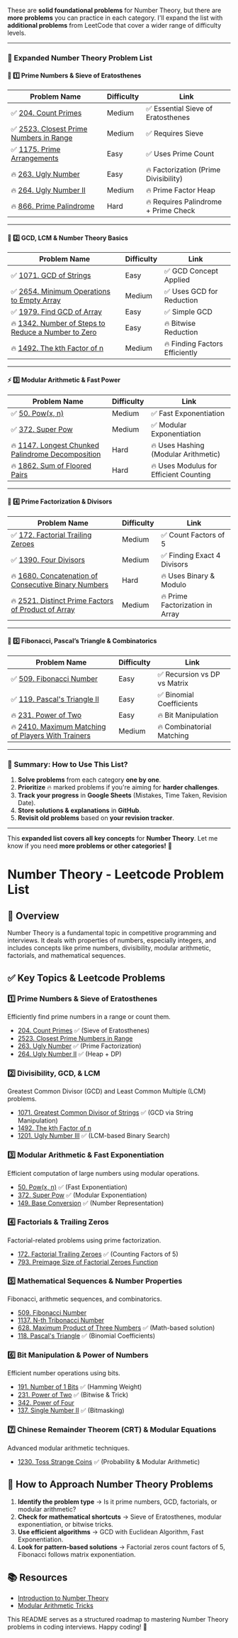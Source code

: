 These are **solid foundational problems** for Number Theory, but there are **more problems** you can practice in each category. I'll expand the list with **additional problems** from LeetCode that cover a wider range of difficulty levels.

---

### **📌 Expanded Number Theory Problem List**

#### **🔢 1️⃣ Prime Numbers & Sieve of Eratosthenes**

| **Problem Name**                                                                                         | **Difficulty** | **Link**                              |
| -------------------------------------------------------------------------------------------------------- | -------------- | ------------------------------------- |
| ✅ [204. Count Primes](https://leetcode.com/problems/count-primes/)                                      | Medium         | ✅ Essential Sieve of Eratosthenes    |
| ✅ [2523. Closest Prime Numbers in Range](https://leetcode.com/problems/closest-prime-numbers-in-range/) | Medium         | ✅ Requires Sieve                     |
| ✅ [1175. Prime Arrangements](https://leetcode.com/problems/prime-arrangements/)                         | Easy           | ✅ Uses Prime Count                   |
| 🔥 [263. Ugly Number](https://leetcode.com/problems/ugly-number/)                                        | Easy           | 🔥 Factorization (Prime Divisibility) |
| 🔥 [264. Ugly Number II](https://leetcode.com/problems/ugly-number-ii/)                                  | Medium         | 🔥 Prime Factor Heap                  |
| 🔥 [866. Prime Palindrome](https://leetcode.com/problems/prime-palindrome/)                              | Hard           | 🔥 Requires Palindrome + Prime Check  |

---

#### **🤝 2️⃣ GCD, LCM & Number Theory Basics**

| **Problem Name**                                                                                                                 | **Difficulty** | **Link**                       |
| -------------------------------------------------------------------------------------------------------------------------------- | -------------- | ------------------------------ |
| ✅ [1071. GCD of Strings](https://leetcode.com/problems/greatest-common-divisor-of-strings/)                                     | Easy           | ✅ GCD Concept Applied         |
| ✅ [2654. Minimum Operations to Empty Array](https://leetcode.com/problems/minimum-number-of-operations-to-make-array-empty/)    | Medium         | ✅ Uses GCD for Reduction      |
| ✅ [1979. Find GCD of Array](https://leetcode.com/problems/find-greatest-common-divisor-of-array/)                               | Easy           | ✅ Simple GCD                  |
| 🔥 [1342. Number of Steps to Reduce a Number to Zero](https://leetcode.com/problems/number-of-steps-to-reduce-a-number-to-zero/) | Easy           | 🔥 Bitwise Reduction           |
| 🔥 [1492. The kth Factor of n](https://leetcode.com/problems/the-kth-factor-of-n/)                                               | Medium         | 🔥 Finding Factors Efficiently |

---

#### **⚡️ 3️⃣ Modular Arithmetic & Fast Power**

| **Problem Name**                                                                                                             | **Difficulty** | **Link**                               |
| ---------------------------------------------------------------------------------------------------------------------------- | -------------- | -------------------------------------- |
| ✅ [50. Pow(x, n)](https://leetcode.com/problems/powx-n/)                                                                    | Medium         | ✅ Fast Exponentiation                 |
| ✅ [372. Super Pow](https://leetcode.com/problems/super-pow/)                                                                | Medium         | ✅ Modular Exponentiation              |
| 🔥 [1147. Longest Chunked Palindrome Decomposition](https://leetcode.com/problems/longest-chunked-palindrome-decomposition/) | Hard           | 🔥 Uses Hashing (Modular Arithmetic)   |
| 🔥 [1862. Sum of Floored Pairs](https://leetcode.com/problems/sum-of-floored-pairs/)                                         | Hard           | 🔥 Uses Modulus for Efficient Counting |

---

#### **📌 4️⃣ Prime Factorization & Divisors**

| **Problem Name**                                                                                                                   | **Difficulty** | **Link**                        |
| ---------------------------------------------------------------------------------------------------------------------------------- | -------------- | ------------------------------- |
| ✅ [172. Factorial Trailing Zeroes](https://leetcode.com/problems/factorial-trailing-zeroes/)                                      | Medium         | ✅ Count Factors of 5           |
| ✅ [1390. Four Divisors](https://leetcode.com/problems/four-divisors/)                                                             | Medium         | ✅ Finding Exact 4 Divisors     |
| 🔥 [1680. Concatenation of Consecutive Binary Numbers](https://leetcode.com/problems/concatenation-of-consecutive-binary-numbers/) | Hard           | 🔥 Uses Binary & Modulo         |
| 🔥 [2521. Distinct Prime Factors of Product of Array](https://leetcode.com/problems/distinct-prime-factors-of-product-of-array/)   | Medium         | 🔥 Prime Factorization in Array |

---

#### **🧩 5️⃣ Fibonacci, Pascal’s Triangle & Combinatorics**

| **Problem Name**                                                                                                               | **Difficulty** | **Link**                     |
| ------------------------------------------------------------------------------------------------------------------------------ | -------------- | ---------------------------- |
| ✅ [509. Fibonacci Number](https://leetcode.com/problems/fibonacci-number/)                                                    | Easy           | ✅ Recursion vs DP vs Matrix |
| ✅ [119. Pascal's Triangle II](https://leetcode.com/problems/pascals-triangle-ii/)                                             | Easy           | ✅ Binomial Coefficients     |
| 🔥 [231. Power of Two](https://leetcode.com/problems/power-of-two/)                                                            | Easy           | 🔥 Bit Manipulation          |
| 🔥 [2410. Maximum Matching of Players With Trainers](https://leetcode.com/problems/maximum-matching-of-players-with-trainers/) | Medium         | 🔥 Combinatorial Matching    |

---

### **📝 Summary: How to Use This List?**

1. **Solve problems** from each category **one by one**.
2. **Prioritize** 🔥 marked problems if you're aiming for **harder challenges**.
3. **Track your progress** in **Google Sheets** (Mistakes, Time Taken, Revision Date).
4. **Store solutions & explanations** in **GitHub**.
5. **Revisit old problems** based on **your revision tracker**.

---

This **expanded list covers all key concepts** for **Number Theory**. Let me know if you need **more problems or other categories!** 🚀

# Number Theory - Leetcode Problem List

## 📌 Overview

Number Theory is a fundamental topic in competitive programming and interviews. It deals with properties of numbers, especially integers, and includes concepts like prime numbers, divisibility, modular arithmetic, factorials, and mathematical sequences.

## ✅ Key Topics & Leetcode Problems

### 1️⃣ **Prime Numbers & Sieve of Eratosthenes**

Efficiently find prime numbers in a range or count them.

- [204. Count Primes](https://leetcode.com/problems/count-primes/) ✅ (Sieve of Eratosthenes)
- [2523. Closest Prime Numbers in Range](https://leetcode.com/problems/closest-prime-numbers-in-range/)
- [263. Ugly Number](https://leetcode.com/problems/ugly-number/) ✅ (Prime Factorization)
- [264. Ugly Number II](https://leetcode.com/problems/ugly-number-ii/) ✅ (Heap + DP)

### 2️⃣ **Divisibility, GCD, & LCM**

Greatest Common Divisor (GCD) and Least Common Multiple (LCM) problems.

- [1071. Greatest Common Divisor of Strings](https://leetcode.com/problems/greatest-common-divisor-of-strings/) ✅ (GCD via String Manipulation)
- [1492. The kth Factor of n](https://leetcode.com/problems/the-kth-factor-of-n/)
- [1201. Ugly Number III](https://leetcode.com/problems/ugly-number-iii/) ✅ (LCM-based Binary Search)

### 3️⃣ **Modular Arithmetic & Fast Exponentiation**

Efficient computation of large numbers using modular operations.

- [50. Pow(x, n)](https://leetcode.com/problems/powx-n/) ✅ (Fast Exponentiation)
- [372. Super Pow](https://leetcode.com/problems/super-pow/) ✅ (Modular Exponentiation)
- [149. Base Conversion](https://leetcode.com/problems/base-conversion/) ✅ (Number Representation)

### 4️⃣ **Factorials & Trailing Zeros**

Factorial-related problems using prime factorization.

- [172. Factorial Trailing Zeroes](https://leetcode.com/problems/factorial-trailing-zeroes/) ✅ (Counting Factors of 5)
- [793. Preimage Size of Factorial Zeroes Function](https://leetcode.com/problems/preimage-size-of-factorial-zeroes-function/)

### 5️⃣ **Mathematical Sequences & Number Properties**

Fibonacci, arithmetic sequences, and combinatorics.

- [509. Fibonacci Number](https://leetcode.com/problems/fibonacci-number/)
- [1137. N-th Tribonacci Number](https://leetcode.com/problems/n-th-tribonacci-number/)
- [628. Maximum Product of Three Numbers](https://leetcode.com/problems/maximum-product-of-three-numbers/) ✅ (Math-based solution)
- [118. Pascal's Triangle](https://leetcode.com/problems/pascals-triangle/) ✅ (Binomial Coefficients)

### 6️⃣ **Bit Manipulation & Power of Numbers**

Efficient number operations using bits.

- [191. Number of 1 Bits](https://leetcode.com/problems/number-of-1-bits/) ✅ (Hamming Weight)
- [231. Power of Two](https://leetcode.com/problems/power-of-two/) ✅ (Bitwise & Trick)
- [342. Power of Four](https://leetcode.com/problems/power-of-four/)
- [137. Single Number II](https://leetcode.com/problems/single-number-ii/) ✅ (Bitmasking)

### 7️⃣ **Chinese Remainder Theorem (CRT) & Modular Equations**

Advanced modular arithmetic techniques.

- [1230. Toss Strange Coins](https://leetcode.com/problems/toss-strange-coins/) ✅ (Probability & Modular Arithmetic)

## 🚀 How to Approach Number Theory Problems

1. **Identify the problem type** → Is it prime numbers, GCD, factorials, or modular arithmetic?
2. **Check for mathematical shortcuts** → Sieve of Eratosthenes, modular exponentiation, or bitwise tricks.
3. **Use efficient algorithms** → GCD with Euclidean Algorithm, Fast Exponentiation.
4. **Look for pattern-based solutions** → Factorial zeros count factors of 5, Fibonacci follows matrix exponentiation.

## 📚 Resources

- [Introduction to Number Theory](https://cp-algorithms.com/algebra/)
- [Modular Arithmetic Tricks](https://www.geeksforgeeks.org/modular-arithmetic/)

This README serves as a structured roadmap to mastering Number Theory problems in coding interviews. Happy coding! 🎯
